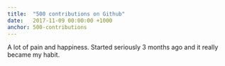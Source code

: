 ```yaml
---
title:  "500 contributions on Github"
date:   2017-11-09 00:00:00 +1000
anchor: 500-contributions
---
```

A lot of pain and happiness. Started seriously 3 months ago and it really became my habit.